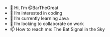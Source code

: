 - 👋 Hi, I’m @BarTheGreat
- 👀 I’m interested in coding
- 🌱 I’m currently learning Java
- 💞️ I’m looking to collaborate on work
- 📫 How to reach me: The Bat Signal in the Sky

<!---
BarTheGreat/BarTheGreat is a ✨ special ✨ repository because its `README.md` (this file) appears on your GitHub profile.
You can click the Preview link to take a look at your changes.
--->
